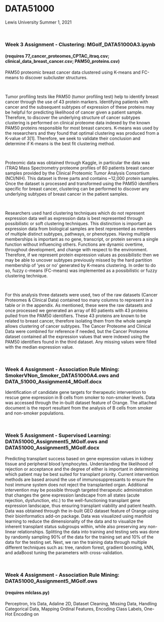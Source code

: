 # DATA51000
Lewis University Summer 1, 2021

<br />

### Week 3 Assignment - Clustering: MGolf_DATA51000A3.ipynb 
#### (requires 77_cancer_proteomes_CPTAC_itraq.csv; clinical_data_breast_cancer.csv; PAM50_proteins.csv)
PAM50 proteomic breast cancer data clustered using K-means and FC-means to discover subcluster structures.

<br />

Tumor profiling tests like PAM50 (tumor profiling test) help to identify breast cancer through the use of 43 protein markers. Identifying patients with cancer and the subsequent subtypes of expression of these proteins may be helpful for predicting likelihood of cancer given a patient sample. Therefore, to discover the underlying structure of cancer subtypes clustering is performed on clinical proteome data indexed by the known PAM50 proteins responsible for most breast cancers. K-means was used by the researchers and they found that optimal clustering was produced from a K-value of 3[1]. Therefore, we seek to validate their conclusion and determine if K-means is the best fit clustering method.

<br />

Proteomic data was obtained through Kaggle, in particular the data was iTRAQ Mass Spectrometry proteome profiles of 80 patients breast cancer samples provided by the Clinical Proteomic Tumor Analysis Consortium (NCI/NIH). This dataset is three parts and contains ~12,000 protein samples. Once the dataset is processed and transformed using the PAM50 identifiers specific for breast cancer, clustering can be performed to discover any underlying subtypes of breast cancer in the patient samples.

<br />

Researchers used hard clustering techniques which do not represent expression data well as expression data is best represented through possibilistic or soft clustering techniques. This distinction is important as expression data from biological samples are best represented as members of multiple distinct subtypes, pathways, or phenotypes. Having multiple memberships is important as no gene, transcript, or protein servers a single function without influencing others. Functions are dynamic overtime, throughout development, and change with respect to the environment. Therefore, if we represent protein expression values as possibilistic then we may be able to uncover subtypes previously missed by the hard partition membership of ‘yes or no’ generated by K-means clustering. In order to do so, fuzzy c-means (FC-means) was implemented as a possibilistic or fuzzy clustering technique.

<br />

For this analysis three datasets were used, two of the raw datasets (Cancer Proteomes & Clinical Data) contained too many columns to represent in a table or in the appendix. As mentioned, these were the raw datasets and once processed we generated an array of 80 patients with 43 proteins pulled from the PAM50 identifiers. These 43 proteins are known to be related to breast cancer, therefore isolating them from the whole sample allows clustering of cancer subtypes. The Cancer Proteome and Clinical Data were combined for reference if needed, but the Cancer Proteome dataset contained all the expression values that were indexed using the PAM50 identifiers found in the third dataset. Any missing values were filled with the median expression value.

<br />

### Week 4 Assignment - Association Rule Mining: SmokerVNon_Smoker_DATA51000A4.ows and DATA_51000_Assignment4_MGolf.docx
Identification of candidate gene targets for therapeutic intervention to rescue gene expression in B cells from smoker to non-smoker levels. Data was accessed through the in-built dataset feature of Orange. The attached document is the report resultant from the analysis of B cells from smoker and non-smoker populations.

<br />

### Week 5 Assignment - Supervised Learning: DATA51000_Assignment5_MGolf.ows and DATA51000_Assignment5_MGolf.docx
Predicting transplant success based on gene expression values in kidney tissue and peripheral blood lymphocytes. Understanding the likelihood of rejection or acceptance and the degree of either is important in determining which patient may be best suited for transplant priority. Current intervention methods are based around the use of immunosuppressants to ensure the host immune system does not reject the transplanted organ. Additional intervention may be possible through targeted therapeutic administration that changes the gene expression landscape from all states (acute rejection, dysfunction, etc.) to the well-functioning transplant gene expression landscape, thus ensuring transplant viability and patient health. Data was obtained through the in-built GEO dataset feature of Orange using their bioinformatics add-on package. Data was visualized using manifold learning to reduce the dimensionality of the data and to visualize the inherent transplant status subgroups within, while also preserving any non-linear relationships. Splitting the data into training and testing sets was done by randomly sampling 90% of the data for the training set and 10% of the data for the testing set. Next, we ran the training data through multiple different techniques such as: tree, random forest, gradient boosting, kNN, and adaBoost tuning the parameters with cross-validation.


<br />

### Week 4 Assignment - Association Rule Mining: DATA51000_Assignment5_MGolf.ows
#### (requires mlclass.py)
Perceptron, Iris Data, Adaline 2D, Dataset Cleaning, Missing Data, Handling Categorical Data, Mapping Ordinal Features, Encoding Class Labels, One-Hot Encoding on

